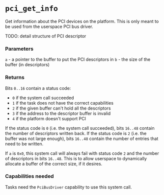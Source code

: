# `pci_get_info`
Get information about the PCI devices on the platform. This is only meant to be used from the userspace PCI bus
driver.

TODO: detail structure of PCI descriptor

### Parameters
`a` - a pointer to the buffer to put the PCI descriptors in
`b` - the size of the buffer (in descriptors)

### Returns
Bits `0..16` contain a status code:
- `0` if the system call succeeded
- `1` if the task does not have the correct capabilities
- `2` if the given buffer can't hold all the descriptors
- `3` if the address to the descriptor buffer is invalid
- `4` if the platform doesn't support PCI

If the status code is `0` (i.e. the system call succeeded), bits `16..48` contain the number of descriptors written back.
If the status code is `2` (i.e. the buffer was not large enough), bits `16..48` contain the number of entries that
need to be written.

If `a` is `0x0`, this system call will always fail with status code `2` and the number of descriptors in bits
`16..48`. This is to allow userspace to dynamically allocate a buffer of the correct size, if it desires.

### Capabilities needed
Tasks need the `PciBusDriver` capability to use this system call.
